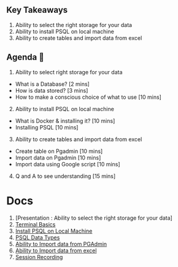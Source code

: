 ## Key Takeaways

1. Ability to select the right storage for your data 
2. Ability to install PSQL on local machine
3. Ability to create tables and import data from excel

## Agenda 📖
1. Ability to select right storage for your data
- What is a Database? [2 mins]
- How is data stored? [3 mins]
- How to make a conscious choice of what to use [10 mins]

2. Ability to install PSQL on local machine
- What is Docker & installing it? [10 mins]
- Installing PSQL [10 mins]

3. Ability to create tables and import data from excel
- Create table on Pgadmin [10 mins]
- Import data on Pgadmin [10 mins]
- Import data using Google script [10 mins]

4. Q and A to see understanding [15 mins]

# Docs
1. [Presentation : Ability to select the right storage for your data]
2. [Terminal Basics](https://github.com/Samagra-Development/X-Series/blob/main/X1/TerminalBasics.md)
3. [Install PSQL on Local Machine](https://github.com/Samagra-Development/X-Series/blob/main/X1/Prerequisites.md)
4. [PSQL Data Types](https://github.com/Samagra-Development/X-Series/blob/main/X1/PSQL-DataTypes.md)
5. [Ability to Import data from PGAdmin](https://github.com/Samagra-Development/X-Series/blob/main/X1/ImportDataFromPgAdmin.md)
6. [Ability to Import data from excel](https://github.com/Samagra-Development/X-Series/blob/main/X1/ImportingDataFromSheet.md)
7. [Session Recording](https://drive.google.com/drive/folders/1w9p7EcIXVBh69GGK3sdrr3KM6RCD3ACG?usp=sharing)
